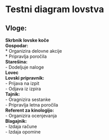 # Testni diagram lovstva

## Vloge:
**Skrbnik lovske koče** <br />
**Gospodar:** <br />
     *  Organizira delovne akcije <br />
     * Pripravlja poročila <br />
**Starešina:** <br />
     - Dodeljuje naloge <br />
**Lovec** <br />
**Lovski pripravnik:** <br />
     - Prijava na izpit <br />
     - Odjava iz izpira <br />
**Tajnik:** <br />
     - Oragnizira sestanke <br />
     - Pripravlja letna poročila <br />
**Referent za kinologijo:** <br />
     - Organizira ocenjevanja <br />
**Blagajnik:** <br />
     - Izdaja račune <br />
     - Izdaja opomine <br />
